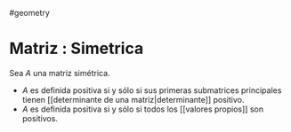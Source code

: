 #geometry
# Matriz : Simetrica

Sea $A$ una matriz simétrica.
* $A$ es definida positiva si y sólo si sus primeras submatrices principales tienen [[determinante de una matriz|determinante]] positivo.
* $A$ es definida positiva si y sólo si todos los [[valores propios]] son positivos.
